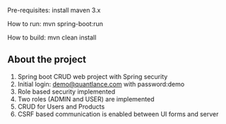 Pre-requisites: install maven 3.x

How to run:
mvn spring-boot:run

How to build:
mvn clean install

About the project
-------------------

1. Spring boot CRUD web project with Spring security
2. Initial login: demo@quantlance.com with password:demo
3. Role based security implemented
4. Two roles (ADMIN and USER) are implemented
5. CRUD for Users and Products
6. CSRF based communication is enabled between UI forms and server
 